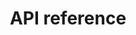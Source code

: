 ---
pcx_content_type: navigation
title: API reference
external_link: /api/operations/cloudflare-images-list-images
weight: 12
_build:
  publishResources: false
  render: never
---